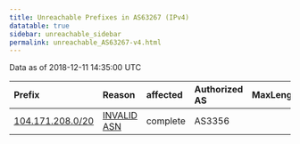 ```yaml
---
title: Unreachable Prefixes in AS63267 (IPv4)
datatable: true
sidebar: unreachable_sidebar
permalink: unreachable_AS63267-v4.html
---
```


Data as of 2018-12-11 14:35:00 UTC


<div class="datatable-begin"></div>

| Prefix                                                     | Reason                                                                                                  | affected   | Authorized AS   |   MaxLength | Anchor                           |   unreachable /24s |
|:-----------------------------------------------------------|:--------------------------------------------------------------------------------------------------------|:-----------|:----------------|------------:|:---------------------------------|-------------------:|
| [104.171.208.0/20](https://stat.ripe.net/104.171.208.0/20) | [INVALID ASN](https://rpki-validator.ripe.net/announcement-preview?asn=AS63267&prefix=104.171.208.0/20) | complete   | AS3356          |           0 | [ARIN](unreachable_ARIN-v4.html) |                 16 |

<div class="datatable-end"></div>
